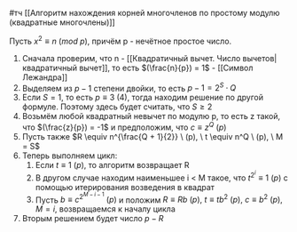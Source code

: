 #тч 
[[Алгоритм нахождения корней  многочленов по простому модулю (квадратные многочлены)]]

Пусть $x^2 \equiv n \ (mod \ p)$, причём p - нечётное простое число.
1. Сначала проверим, что n - [[Квадратичный вычет. Число вычетов|квадратичный вычет]], то есть $(\frac{n}{p}) = 1$ - [[Символ Лежандра]]
2. Выделяем из $p - 1$ степени двойки, то есть $p - 1 = 2^S \cdot Q$
3. Если $S = 1$, то есть $p \equiv 3 \ (4)$, тогда находим решение по другой формуле. Поэтому здесь будет считать, что $S \geq 2$
4. Возьмём любой квадратный невычет по модулю p, то есть z такой, что $(\frac{z}{p}) = -1$ и предположим, что $c \equiv z^Q \ (p)$
5. Пусть также $R \equiv n^{\frac{Q + 1}{2}} \ (p), \ t \equiv n^Q \ (p), \ M = S$
6. Теперь выполняем цикл:
	1. Если $t \equiv 1 \ (p)$, то алгоритм возвращает R
	2. В другом случае находим наименьшее i < M такое, что $t^{2^i} \equiv 1 \ (p)$ с помощью итерирования возведения в квадрат
	3. Пусть $b \equiv c^{2^{M - i - 1}} \ (p)$ и положим $R \equiv Rb \ (p), \ t \equiv tb^2 \ (p), \ c \equiv b^2 \ (p), M = i$, возвращаемся к началу цикла
7. Вторым решением будет число $p - R$